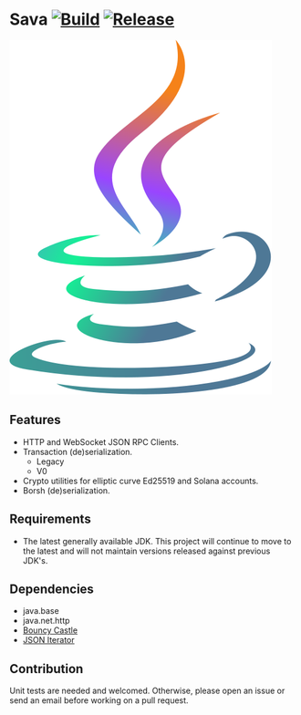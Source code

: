 # Sava [![Build](https://github.com/Sava-Software/sava/actions/workflows/gradle.yml/badge.svg)](https://github.com/Sava-Software/sava/actions/workflows/gradle.yml) [![Release](https://github.com/Sava-Software/sava/actions/workflows/release.yml/badge.svg)](https://github.com/Sava-Software/sava/actions/workflows/release.yml)

<picture>
    <img alt="Sava" src="sava.svg">
</picture>


## Features

- HTTP and WebSocket JSON RPC Clients.
- Transaction (de)serialization.
    - Legacy
    - V0
- Crypto utilities for elliptic curve Ed25519 and Solana accounts.
- Borsh (de)serialization.

## Requirements

- The latest generally available JDK. This project will continue to move to the latest and will not maintain
  versions released against previous JDK's.

## Dependencies

- java.base
- java.net.http
- [Bouncy Castle](https://www.bouncycastle.org/download/bouncy-castle-java/#latest)
- [JSON Iterator](https://github.com/comodal/json-iterator?tab=readme-ov-file#json-iterator)

## Contribution

Unit tests are needed and welcomed. Otherwise, please open an issue or send an email before working on a pull request.
